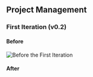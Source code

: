 ## Project Management

### First Iteration (v0.2)

#### Before
![Before the First Iteration](https://user-images.githubusercontent.com/93825634/225999900-98931902-8e9e-4eae-b857-d66f824cfa77.png)

#### After
